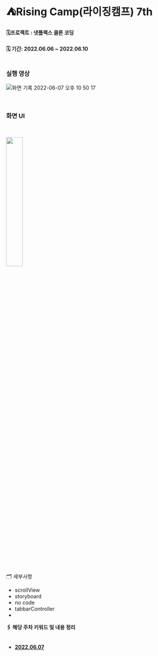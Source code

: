 # ⛺️Rising Camp(라이징캠프) 7th


#### 🗓프로젝트 : 넷플랙스 클론 코딩
#### 🗓 기간: 2022.06.06 ~ 2022.06.10  </br></br>


### 실행 영상 </br>

![화면 기록 2022-06-07 오후 10 50 17](https://user-images.githubusercontent.com/75601594/172403521-a6426040-f651-4530-afeb-e8eff1a2a362.gif)

</br>

### 화면 UI
</br>

<img src="https://user-images.githubusercontent.com/75601594/172407322-2a44708c-d74d-492e-8c12-685a54b922bd.jpg" width=30%> </br>


🗂 세부사항

- scrollView
- storyboard
- no code
- tabbarController </br>
- 

<summary><b>🖇 해당 주차 키워드 및  내용 정리 <b/></summary>
<div markdown="1">
 &nbsp;
 
 - [2022.06.07](https://www.notion.so/softsquared/Netfliex-311a641f0b6d4332804878215018538e)


 &nbsp;   
</div>
</details>
</br>
